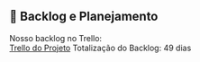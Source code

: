 ## 🔗 Backlog e Planejamento  
Nosso backlog no Trello:  
[Trello do Projeto](https://trello.com/invite/b/67dc0f12b82754e17446e4bb/ATTI8dfa02d47dfe5f7239c414557b466c1b205C7872/myzone)
Totalização do Backlog: 49 dias
